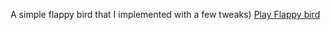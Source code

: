 A simple flappy bird that I implemented with a few tweaks)
<a href="https://ilovehatemyself.github.io/flappy-java-script-bird/">Play Flappy bird</a>
